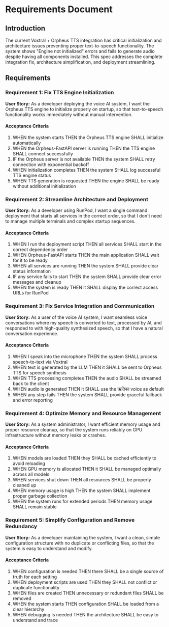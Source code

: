 # Requirements Document

## Introduction

The current Voxtral + Orpheus TTS integration has critical initialization and architecture issues preventing proper text-to-speech functionality. The system shows "Engine not initialized" errors and fails to generate audio despite having all components installed. This spec addresses the complete integration fix, architecture simplification, and deployment streamlining.

## Requirements

### Requirement 1: Fix TTS Engine Initialization

**User Story:** As a developer deploying the voice AI system, I want the Orpheus TTS engine to initialize properly on startup, so that text-to-speech functionality works immediately without manual intervention.

#### Acceptance Criteria

1. WHEN the system starts THEN the Orpheus TTS engine SHALL initialize automatically
2. WHEN the Orpheus-FastAPI server is running THEN the TTS engine SHALL connect successfully
3. IF the Orpheus server is not available THEN the system SHALL retry connection with exponential backoff
4. WHEN initialization completes THEN the system SHALL log successful TTS engine status
5. WHEN TTS generation is requested THEN the engine SHALL be ready without additional initialization

### Requirement 2: Streamline Architecture and Deployment

**User Story:** As a developer using RunPod, I want a single command deployment that starts all services in the correct order, so that I don't need to manage multiple terminals and complex startup sequences.

#### Acceptance Criteria

1. WHEN I run the deployment script THEN all services SHALL start in the correct dependency order
2. WHEN Orpheus-FastAPI starts THEN the main application SHALL wait for it to be ready
3. WHEN all services are running THEN the system SHALL provide clear status information
4. IF any service fails to start THEN the system SHALL provide clear error messages and cleanup
5. WHEN the system is ready THEN it SHALL display the correct access URLs for RunPod

### Requirement 3: Fix Service Integration and Communication

**User Story:** As a user of the voice AI system, I want seamless voice conversations where my speech is converted to text, processed by AI, and responded to with high-quality synthesized speech, so that I have a natural conversation experience.

#### Acceptance Criteria

1. WHEN I speak into the microphone THEN the system SHALL process speech-to-text via Voxtral
2. WHEN text is generated by the LLM THEN it SHALL be sent to Orpheus TTS for speech synthesis
3. WHEN TTS processing completes THEN the audio SHALL be streamed back to the client
4. WHEN audio is generated THEN it SHALL use the ऋतिका voice as default
5. WHEN any step fails THEN the system SHALL provide graceful fallback and error reporting

### Requirement 4: Optimize Memory and Resource Management

**User Story:** As a system administrator, I want efficient memory usage and proper resource cleanup, so that the system runs reliably on GPU infrastructure without memory leaks or crashes.

#### Acceptance Criteria

1. WHEN models are loaded THEN they SHALL be cached efficiently to avoid reloading
2. WHEN GPU memory is allocated THEN it SHALL be managed optimally across all models
3. WHEN services shut down THEN all resources SHALL be properly cleaned up
4. WHEN memory usage is high THEN the system SHALL implement proper garbage collection
5. WHEN the system runs for extended periods THEN memory usage SHALL remain stable

### Requirement 5: Simplify Configuration and Remove Redundancy

**User Story:** As a developer maintaining the system, I want a clean, simple configuration structure with no duplicate or conflicting files, so that the system is easy to understand and modify.

#### Acceptance Criteria

1. WHEN configuration is needed THEN there SHALL be a single source of truth for each setting
2. WHEN deployment scripts are used THEN they SHALL not conflict or duplicate functionality
3. WHEN files are created THEN unnecessary or redundant files SHALL be removed
4. WHEN the system starts THEN configuration SHALL be loaded from a clear hierarchy
5. WHEN debugging is needed THEN the architecture SHALL be easy to understand and trace